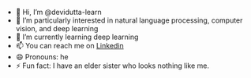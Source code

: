 - 👋 Hi, I’m @devidutta-learn
- 👀 I’m particularly interested in natural language processing, computer vision, and deep learning
- 🌱 I’m currently learning deep learning
- 📫 You can reach me on [Linkedin](https://www.linkedin.com/in/deviduttanayak18/)
- 😄 Pronouns: he
- ⚡ Fun fact: I have an elder sister who looks nothing like me.

<!---
devidutta-learn/devidutta-learn is a ✨ special ✨ repository because its `README.md` (this file) appears on your GitHub profile.
You can click the Preview link to take a look at your changes.
--->
